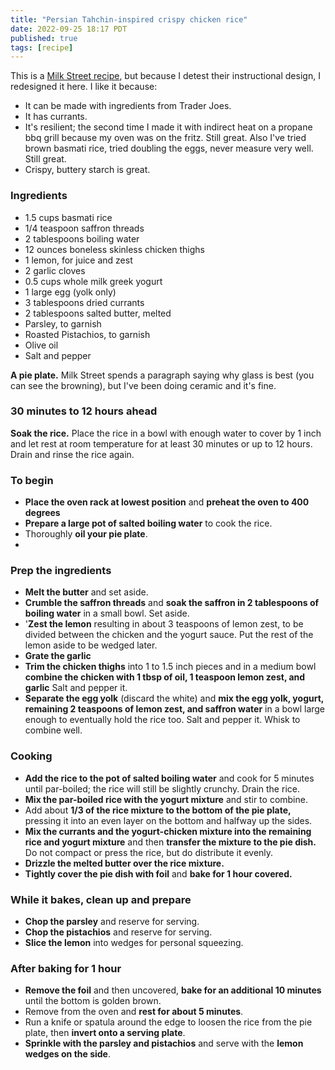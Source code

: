 ```yaml
---
title: "Persian Tahchin-inspired crispy chicken rice"
date: 2022-09-25 18:17 PDT
published: true
tags: [recipe]
---
```



This is a [Milk Street recipe](https://www.177milkstreet.com/recipes/persian-style-baked-saffron-rice-chicken), but because I detest their instructional design, I redesigned it here.  I like it because:

- It can be made with ingredients from Trader Joes.
- It has currants.
- It's resilient; the second time I made it with indirect heat on a propane bbq grill because my oven was on the fritz. Still great. Also I've tried brown basmati rice, tried doubling the eggs, never measure very well. Still great.
- Crispy, buttery starch is great.

### Ingredients 

* 1.5 cups basmati rice
* 1/4 teaspoon saffron threads
* 2 tablespoons boiling water
* 12 ounces boneless skinless chicken thighs
* 1 lemon, for juice and zest
* 2 garlic cloves
* 0.5 cups whole milk greek yogurt
* 1 large egg (yolk only)
* 3 tablespoons dried currants
* 2 tablespoons salted butter, melted
* Parsley, to garnish
* Roasted Pistachios, to garnish
* Olive oil
* Salt and pepper

**A pie plate.** Milk Street spends a paragraph saying why glass is best (you can see the browning), but I've been doing ceramic and it's fine.

### 30 minutes to 12 hours ahead

**Soak the rice.** Place the rice in a bowl with enough water to cover by 1 inch and let rest at room temperature for at least 30 minutes or up to 12 hours. Drain and rinse the rice again.

### To begin

- **Place the oven rack at lowest position** and **preheat the oven to 400 degrees** 
- **Prepare a large pot of salted boiling water** to cook the rice.
- Thoroughly **oil your pie plate**.
-
### Prep the ingredients

- **Melt the butter** and set aside.
- **Crumble the saffron threads** and **soak the saffron in 2 tablespoons of boiling water** in a small bowl. Set aside.
- '**Zest the lemon** resulting in about 3 teaspoons of lemon zest, to be divided between the chicken and the yogurt sauce. Put the rest of the lemon aside to be wedged later.
- **Grate the garlic**
- **Trim the chicken thighs** into 1 to 1.5 inch pieces and in a medium bowl **combine the chicken with 1 tbsp of oil, 1 teaspoon lemon zest, and garlic** Salt and pepper it.
- **Separate the egg yolk** (discard the white) and  **mix the egg yolk, yogurt, remaining 2 teaspoons of lemon zest, and saffron water** in a bowl large enough to eventually hold the rice too. Salt and pepper it. Whisk to combine well.

### Cooking

- **Add the rice to the pot of salted boiling water** and cook for 5 minutes until par-boiled; the rice will still be slightly crunchy.  Drain the rice.
- **Mix the par-boiled rice with the yogurt mixture** and stir to combine.
- Add about **1/3 of the rice mixture to the bottom of the pie plate,** pressing it into an even layer on the bottom and halfway up the sides.
- **Mix the currants and the yogurt-chicken mixture into the remaining rice and yogurt mixture** and then **transfer the mixture to the pie dish.** Do not compact or press the rice, but do distribute it evenly. 
- **Drizzle the melted butter over the rice mixture.**
- **Tightly cover the pie dish with foil** and **bake for 1 hour covered.**

### While it bakes, clean up and prepare

- **Chop the parsley** and reserve for serving.
- **Chop the pistachios** and reserve for serving.
- **Slice the lemon** into wedges for personal squeezing. 

### After baking for 1 hour

- **Remove the foil** and then uncovered, **bake for an additional 10 minutes** until the bottom is golden brown.
- Remove from the oven and **rest for about 5 minutes**.
-  Run a knife or spatula around the edge to loosen the rice from the pie plate, then **invert onto a serving plate**.
- **Sprinkle with the parsley and pistachios** and serve with the **lemon wedges on the side**.

